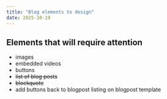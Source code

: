 ```yaml
---
title: "Blog elements to design"
date: 2025-10-19
---
```


## Elements that will require attention

- images
- embedded videos
- buttons
- ~~list of blog posts~~
- ~~blockquote~~
- add buttons back to blogpost listing on blogpost template